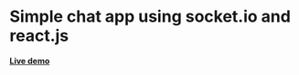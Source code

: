 # Simple chat app using socket.io and react.js

**[Live demo]('https://socket-chat-rho.vercel.app/')**
